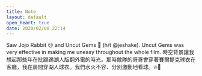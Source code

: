 ```yaml
---
title: Note
layout: default
open_heart: true
date: 2020/02/08 22:14
---
```


Saw Jojo Rabbit 😕 and Uncut Gems 💯 (h/t @jeshake). Uncut Gems was very effective in making me uneasy throughout the whole film. 時空背景讓我想起那些年在批踢踢湖人版翻外電的時光。那時敵隊的哥哥會穿著賽爾提克球衣在客廳，我在房間穿湖人球衣。我們水火不容、分別激動地看球。🔥🏀

